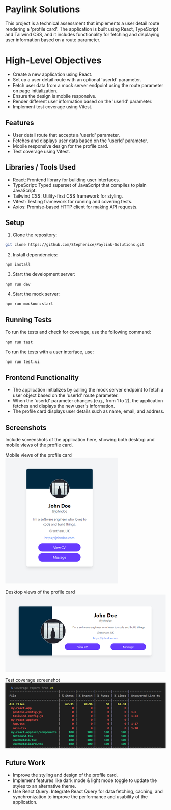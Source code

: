 # Paylink Solutions

This project is a technical assessment that implements a user detail route rendering a 'profile card'. The application is built using React, TypeScript and Tailwind CSS, and it includes functionality for fetching and displaying user information based on a route parameter.

# High-Level Objectives

- Create a new application using React.
- Set up a user detail route with an optional 'userId' parameter.
- Fetch user data from a mock server endpoint using the route parameter on page initialization.
- Ensure the design is mobile responsive.
- Render different user information based on the 'userId' parameter.
- Implement test coverage using Vitest.

## Features

- User detail route that accepts a 'userId' parameter.
- Fetches and displays user data based on the 'userId' parameter.
- Mobile responsive design for the profile card.
- Test coverage using Vitest.

## Libraries / Tools Used

- React: Frontend library for building user interfaces.
- TypeScript: Typed superset of JavaScript that compiles to plain JavaScript.
- Tailwind CSS: Utility-first CSS framework for styling.
- Vitest: Testing framework for running and covering tests.
- Axios: Promise-based HTTP client for making API requests.

## Setup

1. Clone the repository:

```bash
git clone https://github.com/Stephenice/Paylink-Solutions.git
```

2. Install dependencies:

```bash
npm install
```

3. Start the development server:

```bash
npm run dev
```

4. Start the mock server:

```bash
npm run mockoon:start
```

## Running Tests

To run the tests and check for coverage, use the following command:

```bash
npm run test
```

To run the tests with a user interface, use:

```bash
npm run test:ui
```

## Frontend Functionality

- The application initializes by calling the mock server endpoint to fetch a user object based on the 'userId' route parameter.
- When the 'userId' parameter changes (e.g., from 1 to 2), the application fetches and displays the new user's information.
- The profile card displays user details such as name, email, and address.

## Screenshots

Include screenshots of the application here, showing both desktop and mobile views of the profile card.

Mobile views of the profile card
<img alt="UI Process" src="./mobile.png" width="70%" height="70%" /><br>

Desktop views of the profile card
<img alt="UI Process" src="./desktop.png" width="100%" height="100%" /><br>

Test coverage screenshot
<img alt="UI Process" src="./testc.png" width="100%" height="100%" /><br>

## Future Work

- Improve the styling and design of the profile card.
- Implement features like dark mode & light mode toggle to update the styles to an alternative theme.
- Use React Query: Integrate React Query for data fetching, caching, and synchronization to improve the performance and usability of the application.
